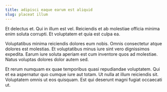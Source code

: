 ```yaml
---
title: adipisci eaque earum est aliquid
slug: placeat illum
---
```


Et delectus et. Qui in illum est vel. Reiciendis et ab molestiae officia minima enim soluta corrupti. Et voluptatem et quia est culpa ea.

Voluptatibus minima reiciendis dolores eum nobis. Omnis consectetur atque dolores est molestias. Et voluptatibus minus iure sint vero dignissimos expedita. Earum iure soluta aperiam est cum inventore quos ad molestiae. Natus voluptas dolores dolor autem sed.

Et rerum numquam ex quae temporibus quasi repudiandae voluptatem. Qui et ea aspernatur quo cumque iure aut totam. Ut nulla at illum reiciendis sit. Voluptatem omnis ut eos quisquam. Est qui deserunt magni fugiat occaecati ut.
